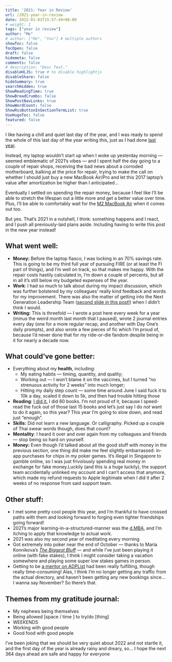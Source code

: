 ```yaml
---
title: '2021: Year in Review'
url: /2021-year-in-review
date: 2022-01-01T15:57:49+08:00
# weight: 1
tags: ["year in review"]
author: "Me"
# author: ["Me", "You"] # multiple authors
showToc: false
TocOpen: false
draft: false
hidemeta: false
comments: false
# description: "Desc Text."
disableHLJS: true # to disable highlightjs
disableShare: false
hideSummary: true
searchHidden: true
ShowReadingTime: true
ShowBreadCrumbs: false
ShowPostNavLinks: true
ShowWordCount: false
ShowRssButtonInSectionTermList: true
UseHugoToc: false
featured: false
---
```


I like having a chill and quiet last day of the year, and I was ready to spend the whole of this last day of the year writing this, just as I had done [last year](/2020-year-in-review). 

Instead, my laptop wouldn’t start up when I woke up yesterday morning — seemed emblematic of 2021’s vibes — and I spent half the day going to a couple of repair shops, receiving the bad news about a corroded motherboard, balking at the price for repair, trying to make the call on whether I should just buy a new MacBook Air/Pro and let this 2017 laptop’s value after amortization be higher than I anticipated…

Eventually I settled on spending the repair money, because I feel like I’ll be able to stretch the lifespan out a little more and get a better value over time. Plus, I’ll be able to comfortably wait for the [M2 MacBook Air](https://www.macrumors.com/guide/2022-macbook-air/) when it comes out too.

But yes. That’s 2021 in a nutshell, I think: something happens and I react, and I push all previously-laid plans aside. Including having to write this post in the new year instead!

## What went well:

- **Money:** Before the laptop fiasco, I was locking in an 70% savings rate. This is going to be my third full year of pursuing FIRE (or at least the FI part of things), and I’m well on track, so that makes me happy. With the repair costs hastily calculated in, I’m down a couple of percents, but all in all it’s still below my budgeted expenses of the year.
- **Work**: I had so much to talk about during my impact discussion, which was further bolstered by my colleagues’ really kind feedback and words for my improvement. There was also the matter of getting into the Next Generation Leadership Team ([second slide in this post!](https://www.instagram.com/p/CXi6VawgxuO/)) when I didn’t think I would.
- **Writing:** This is threefold — I wrote a post here every week for a year (minus the weird month last month that I paused), wrote 2 journal entries every day (one for a more regular recap, and another with Day One’s daily prompts), and also wrote a few pieces of fic which I’m proud of, because I’d never done that for my ride-or-die fandom despite being in it for nearly a decade now.

## What could’ve gone better:

- Everything about my **health**, including:
    - My eating habits — timing, quantity, and quality;
    - Working out — I won’t blame it on the vaccines, but I turned “no strenuous activity for 2 weeks” into much longer;
    - Hitting my daily step count — some time around June I said fuck it to 10k a day, scaled it down to 5k, *and* then had trouble hitting those
- **Reading**: [I did it.](https://www.goodreads.com/user_challenges/24940419) I did 60 books. I’m not proud of it, because I speed-read the fuck out of those last 15 books and let’s just say I do *not* want to do it again, so this year? This year I’m going to slow down, and read just “enough”.
- **Skills:** Did not learn a new language. Or calligraphy. Picked up a couple of Thai swear words though, does that count?
- **Mentality**: I heard it over and over again from my colleagues and friends — stop being so hard on yourself.
- **Money:** Even though I’d talked about all the good stuff with money in the previous section, one thing did make me feel slightly embarrassed: in-app purchases for chips in my poker games. It’s illegal in Singapore to gamble online, so I was just frivolously spending real money in exchange for fake money.Luckily (and this is a huge luckily), the support team accidentally unlinked my account and I can’t access that anymore, which made my refund requests to Apple legitimate when I did it after 2 weeks of no response from said support team.

## Other stuff:

- I met some pretty cool people this year, and I’m thankful to have crossed paths with them and looking forward to forging even tighter friendships going forward!
- 2021’s major learning-in-a-structured-manner was the [d.MBA](/learning-harder), and I’m itching to apply that knowledge to actual work.
- 2021 was also my second year of meditating every morning
- Got extremely into poker near the end of October — thanks to Maria Konnikova’s [*The Biggest Bluff*](https://www.goodreads.com/book/show/49814228-the-biggest-bluff) — and while I’ve just been playing it online (with fake stakes), I think I might consider taking a vacation somewhere and playing some super low stakes games in person.
- Getting to be [a mentor on ADPList](https://adplist.org/mentors/jalyn-cai) had been really fulfilling, though really time-consuming! Alas, I think I’m no longer getting any traffic from the actual directory, and haven’t been getting any new bookings since… I wanna say November? So there’s that.

## Themes from my gratitude journal:

- My nephews being themselves
- Being allowed [space / time ] to try/do [thing]
- WEEKENDS
- Working with good people
- Good food with good people

I’ve been joking that we should be very quiet about 2022 and not startle it, and the first day of the year is already rainy and dreary, so… I hope the next 364 days ahead are safe and happy for everyone